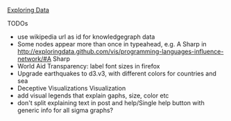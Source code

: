 [Exploring Data](http://exploringdata.github.com/)

TODOs

* use wikipedia url as id for knowledgegraph data
* Some nodes appear more than once in typeahead, e.g. A Sharp in http://exploringdata.github.com/vis/programming-languages-influence-network/#A Sharp
* World Aid Transparency: label font sizes in firefox
* Upgrade earthquakes to d3.v3, with different colors for countries and sea
* Deceptive Visualizations Visualization
* add visual legends that explain gaphs, size, color etc
* don't split explaining text in post and help/Single help button with generic info for all sigma graphs?